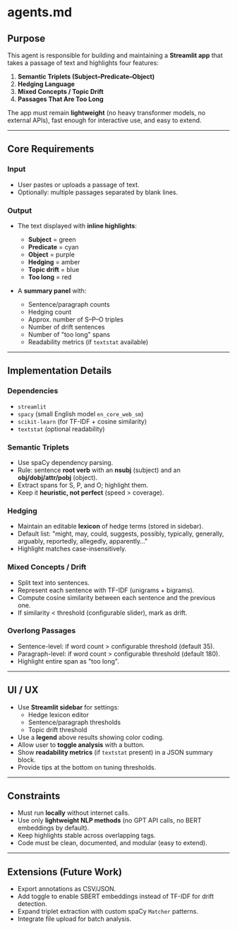 # agents.md

## Purpose
This agent is responsible for building and maintaining a **Streamlit app** that takes a passage of text and highlights four features:  

1. **Semantic Triplets (Subject–Predicate–Object)**  
2. **Hedging Language**  
3. **Mixed Concepts / Topic Drift**  
4. **Passages That Are Too Long**  

The app must remain **lightweight** (no heavy transformer models, no external APIs), fast enough for interactive use, and easy to extend.

---

## Core Requirements

### Input
- User pastes or uploads a passage of text.  
- Optionally: multiple passages separated by blank lines.

### Output
- The text displayed with **inline highlights**:
  - **Subject** = green
  - **Predicate** = cyan
  - **Object** = purple
  - **Hedging** = amber
  - **Topic drift** = blue
  - **Too long** = red  

- A **summary panel** with:
  - Sentence/paragraph counts
  - Hedging count
  - Approx. number of S–P–O triples
  - Number of drift sentences
  - Number of "too long" spans
  - Readability metrics (if `textstat` available)

---

## Implementation Details

### Dependencies
- `streamlit`  
- `spacy` (small English model `en_core_web_sm`)  
- `scikit-learn` (for TF-IDF + cosine similarity)  
- `textstat` (optional readability)  

### Semantic Triplets
- Use spaCy dependency parsing.  
- Rule: sentence **root verb** with an **nsubj** (subject) and an **obj/dobj/attr/pobj** (object).  
- Extract spans for S, P, and O; highlight them.  
- Keep it **heuristic, not perfect** (speed > coverage).

### Hedging
- Maintain an editable **lexicon** of hedge terms (stored in sidebar).  
- Default list: "might, may, could, suggests, possibly, typically, generally, arguably, reportedly, allegedly, apparently…"  
- Highlight matches case-insensitively.

### Mixed Concepts / Drift
- Split text into sentences.  
- Represent each sentence with TF-IDF (unigrams + bigrams).  
- Compute cosine similarity between each sentence and the previous one.  
- If similarity < threshold (configurable slider), mark as drift.

### Overlong Passages
- Sentence-level: if word count > configurable threshold (default 35).  
- Paragraph-level: if word count > configurable threshold (default 180).  
- Highlight entire span as "too long".

---

## UI / UX
- Use **Streamlit sidebar** for settings:
  - Hedge lexicon editor
  - Sentence/paragraph thresholds
  - Topic drift threshold
- Use a **legend** above results showing color coding.  
- Allow user to **toggle analysis** with a button.  
- Show **readability metrics** (if `textstat` present) in a JSON summary block.  
- Provide tips at the bottom on tuning thresholds.

---

## Constraints
- Must run **locally** without internet calls.  
- Use only **lightweight NLP methods** (no GPT API calls, no BERT embeddings by default).  
- Keep highlights stable across overlapping tags.  
- Code must be clean, documented, and modular (easy to extend).  

---

## Extensions (Future Work)
- Export annotations as CSV/JSON.  
- Add toggle to enable SBERT embeddings instead of TF-IDF for drift detection.  
- Expand triplet extraction with custom spaCy `Matcher` patterns.  
- Integrate file upload for batch analysis.  
